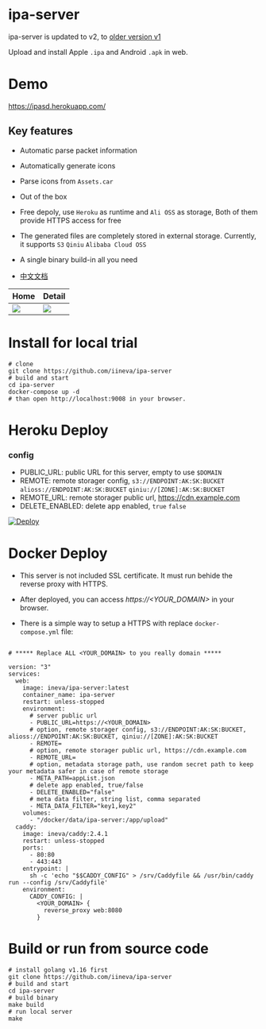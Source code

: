 # ipa-server

ipa-server is updated to v2, to [older version v1](https://github.com/iineva/ipa-server/tree/v1)

Upload and install Apple `.ipa` and Android `.apk` in web.

# Demo

<https://ipasd.herokuapp.com/>

## Key features

* Automatic parse packet information
* Automatically generate icons
* Parse icons from `Assets.car` 
* Out of the box
* Free depoly, use `Heroku` as runtime and `Ali OSS` as storage, Both of them provide HTTPS access for free
* The generated files are completely stored in external storage. Currently, it supports `S3` `Qiniu` `Alibaba Cloud OSS`
* A single binary build-in all you need

* [中文文档](README_zh.md)

Home | Detail |
 --- | ---
![](snapshot/en/1.jpg) | ![](snapshot/en/2.jpg)

# Install for local trial

```shell
# clone
git clone https://github.com/iineva/ipa-server
# build and start
cd ipa-server
docker-compose up -d
# than open http://localhost:9008 in your browser.
```

# Heroku Deploy

### config

* PUBLIC_URL: public URL for this server, empty to use `$DOMAIN`
* REMOTE: remote storager config, `s3://ENDPOINT:AK:SK:BUCKET` `alioss://ENDPOINT:AK:SK:BUCKET` `qiniu://[ZONE]:AK:SK:BUCKET`
* REMOTE_URL: remote storager public url, https://cdn.example.com
* DELETE_ENABLED: delete app enabled, `true` `false`

[![Deploy](https://www.herokucdn.com/deploy/button.svg)](https://heroku.com/deploy?template=https://github.com/iineva/ipa-server)

# Docker Deploy

* This server is not included SSL certificate. It must run behide the reverse proxy with HTTPS.

* After deployed, you can access *https://\<YOUR_DOMAIN\>* in your browser.

* There is a simple way to setup a HTTPS with replace `docker-compose.yml` file:

```

# ***** Replace ALL <YOUR_DOMAIN> to you really domain *****

version: "3"
services:
  web:
    image: ineva/ipa-server:latest
    container_name: ipa-server
    restart: unless-stopped
    environment:
      # server public url
      - PUBLIC_URL=https://<YOUR_DOMAIN>
      # option, remote storager config, s3://ENDPOINT:AK:SK:BUCKET, alioss://ENDPOINT:AK:SK:BUCKET, qiniu://[ZONE]:AK:SK:BUCKET
      - REMOTE=
      # option, remote storager public url, https://cdn.example.com
      - REMOTE_URL=
      # option, metadata storage path, use random secret path to keep your metadata safer in case of remote storage
      - META_PATH=appList.json
      # delete app enabled, true/false
      - DELETE_ENABLED="false"
      # meta data filter, string list, comma separated
      - META_DATA_FILTER="key1,key2"
    volumes:
      - "/docker/data/ipa-server:/app/upload"
  caddy:
    image: ineva/caddy:2.4.1
    restart: unless-stopped
    ports:
      - 80:80
      - 443:443
    entrypoint: |
      sh -c 'echo "$$CADDY_CONFIG" > /srv/Caddyfile && /usr/bin/caddy run --config /srv/Caddyfile'
    environment:
      CADDY_CONFIG: |
        <YOUR_DOMAIN> {
          reverse_proxy web:8080
        }
```

# Build or run from source code

```shell
# install golang v1.16 first
git clone https://github.com/iineva/ipa-server
# build and start
cd ipa-server
# build binary
make build
# run local server
make
```
